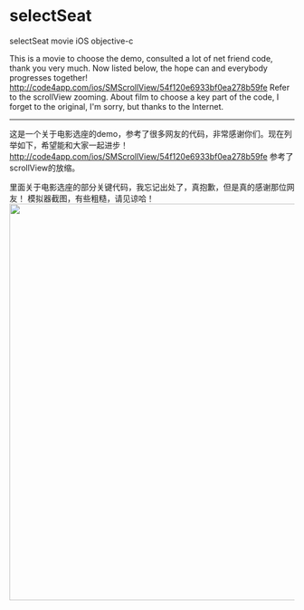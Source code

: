 # selectSeat
selectSeat movie iOS objective-c

  This is a movie to choose the demo, consulted a lot of net friend code, thank you very much.
Now listed below, the hope can and everybody progresses together!
  http://code4app.com/ios/SMScrollView/54f120e6933bf0ea278b59fe Refer to the scrollView zooming.
  About film to choose a key part of the code, I forget to the original, I'm sorry, but thanks to the Internet.
_________________________________________________
  这是一个关于电影选座的demo，参考了很多网友的代码，非常感谢你们。现在列举如下，希望能和大家一起进步！
http://code4app.com/ios/SMScrollView/54f120e6933bf0ea278b59fe 参考了scrollView的放缩。

  里面关于电影选座的部分关键代码，我忘记出处了，真抱歉，但是真的感谢那位网友！
  模拟器截图，有些粗糙，请见谅哈！
<br>
<img height="700" src="https://github.com/mrhyh/selectSeat/blob/master/movieSeatSelect.gif" />
<br>


